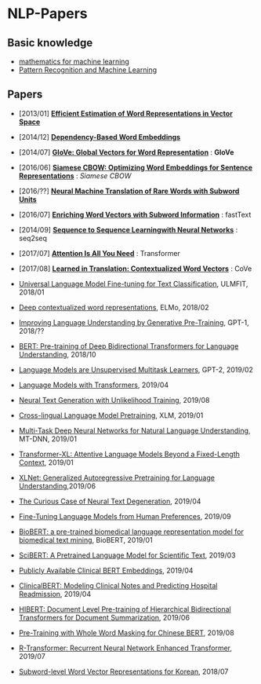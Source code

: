 # NLP-Papers

## Basic knowledge

- [mathematics for machine learning](https://mml-book.github.io/book/mml-book.pdf)
- [Pattern Recognition and Machine Learning](http://users.isr.ist.utl.pt/~wurmd/Livros/school/Bishop%20-%20Pattern%20Recognition%20And%20Machine%20Learning%20-%20Springer%20%202006.pdf)

## Papers

- [2013/01] **[Efficient Estimation of Word Representations in Vector Space](https://arxiv.org/pdf/1301.3781.pdf)**	
- [2014/12] **[Dependency-Based Word Embeddings](https://www.aclweb.org/anthology/P14-2050.pdf)**
- [2014/07] **[GloVe: Global Vectors for Word Representation](https://nlp.stanford.edu/pubs/glove.pdf)** : **GloVe**
- [2016/06] **[Siamese CBOW: Optimizing Word Embeddings for Sentence Representations](https://arxiv.org/pdf/1606.04640.pdf)** : *Siamese CBOW*
- [2016/??] **[Neural Machine Translation of Rare Words with Subword Units](https://www.aclweb.org/anthology/P16-1162.pdf)**
- [2016/07] **[Enriching Word Vectors with Subword Information](https://arxiv.org/pdf/1607.04606.pdf)** : fastText

- [2014/09] **[Sequence to Sequence Learningwith Neural Networks](https://arxiv.org/pdf/1409.3215.pdf)** : seq2seq
- [2017/07] **[Attention Is All You Need](https://arxiv.org/pdf/1706.03762.pdf)** : Transformer

- [2017/08] **[Learned in Translation: Contextualized Word Vectors](http://papers.nips.cc/paper/7209-learned-in-translation-contextualized-word-vectors.pdf)** : CoVe
- [Universal Language Model Fine-tuning for Text Classification](https://arxiv.org/pdf/1801.06146.pdf), ULMFIT, 2018/01
- [Deep contextualized word representations](https://arxiv.org/pdf/1802.05365.pdf), ELMo, 2018/02

- [Improving Language Understanding by Generative Pre-Training](https://s3-us-west-2.amazonaws.com/openai-assets/research-covers/language-unsupervised/language_understanding_paper.pdf), GPT-1, 2018/??	
- [BERT: Pre-training of Deep Bidirectional Transformers for Language Understanding](https://arxiv.org/pdf/1810.04805.pdf), 2018/10	
- [Language Models are Unsupervised Multitask Learners](https://d4mucfpksywv.cloudfront.net/better-language-models/language_models_are_unsupervised_multitask_learners.pdf), GPT-2, 2019/02

- [Language Models with Transformers](https://arxiv.org/abs/1904.09408), 2019/04

- [Neural Text Generation with Unlikelihood Training](https://arxiv.org/pdf/1908.04319.pdf), 2019/08
- [Cross-lingual Language Model Pretraining](https://arxiv.org/pdf/1901.07291.pdf), XLM, 2019/01	
- [Multi-Task Deep Neural Networks for Natural Language Understanding](https://arxiv.org/pdf/1901.11504.pdf), MT-DNN, 2019/01	

- [Transformer-XL: Attentive Language Models Beyond a Fixed-Length Context](https://arxiv.org/abs/1901.02860), 2019/01	
- [XLNet: Generalized Autoregressive Pretraining for Language Understanding](https://arxiv.org/abs/1906.08237),2019/06

- [The Curious Case of Neural Text Degeneration](https://arxiv.org/pdf/1904.09751.pdf), 2019/04
- [Fine-Tuning Language Models from Human Preferences](https://arxiv.org/abs/1909.08593), 2019/09

- [BioBERT: a pre-trained biomedical language representation model for biomedical text mining](https://arxiv.org/ftp/arxiv/papers/1901/1901.08746.pdf), BioBERT, 2019/01
- [SciBERT: A Pretrained Language Model for Scientific Text](https://arxiv.org/abs/1903.10676.pdf), 2019/03
- [Publicly Available Clinical BERT Embeddings](https://arxiv.org/abs/1904.03323.pdf), 2019/04
- [ClinicalBERT: Modeling Clinical Notes and Predicting Hospital Readmission](https://arxiv.org/abs/1904.05342.pdf), 2019/04
- [HIBERT: Document Level Pre-training of Hierarchical Bidirectional Transformers for Document Summarization](https://arxiv.org/pdf/1905.06566.pdf), 2019/06
- [Pre-Training with Whole Word Masking for Chinese BERT](https://arxiv.org/pdf/1906.08101.pdf), 2019/08

- [R-Transformer: Recurrent Neural Network Enhanced Transformer](https://arxiv.org/abs/1907.05572), 2019/07


- [Subword-level Word Vector Representations for Korean](https://www.aclweb.org/anthology/P18-1226.pdf), 2018/07
